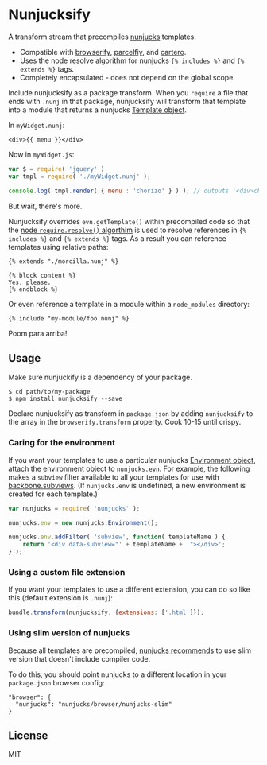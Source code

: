 # Nunjucksify

A transform stream that precompiles [nunjucks](http://jlongster.github.io/nunjucks/) templates.

* Compatible with [browserify](http://jlongster.github.io/nunjucks/api.html#template), [parcelfiy](https://github.com/rotundasoftware/parcelify), and [cartero](https://github.com/rotundasoftware/cartero).
* Uses the node resolve algorithm for nunjucks `{% includes %}` and `{% extends %}` tags.
* Completely encapsulated - does not depend on the global scope.

Include nunjucksify as a package transform. When you `require` a file that ends with `.nunj` in that package, nunjucksify will transform that template into a module that returns a nunjucks [Template object](http://jlongster.github.io/nunjucks/api.html#template).

In `myWidget.nunj`:

```jinja
<div>{{ menu }}</div>
```

Now in `myWidget.js`:

```javascript
var $ = require( 'jquery' )
var tmpl = require( './myWidget.nunj' );

console.log( tmpl.render( { menu : 'chorizo' } ) ); // outputs '<div>chorizo</div>'
```

But wait, there's more.

Nunjucksify overrides `evn.getTemplate()` within precompiled code so that the [node `require.resolve()` algorthim](http://nodejs.org/docs/v0.4.8/api/all.html#all_Together...) is used to resolve references in  `{% includes %}` and `{% extends %}` tags. As a result you can reference templates using relative paths:

```jinja
{% extends "./morcilla.nunj" %}

{% block content %}
Yes, please.
{% endblock %}
```

Or even reference a template in a module within a `node_modules` directory:

```jinja
{% include "my-module/foo.nunj" %}
```

Poom para arriba!

## Usage

Make sure nunjuckify is a dependency of your package.

```
$ cd path/to/my-package
$ npm install nunjucksify --save
```

Declare nunjucksify as transform in `package.json` by adding `nunjucksify` to the array in the `browserify.transform` property. Cook 10-15 until crispy.

### Caring for the environment

If you want your templates to use a particular nunjucks [Environment object](http://jlongster.github.io/nunjucks/api.html#environment), attach the environment object to `nunjucks.evn`. For example, the following makes a `subview` filter available to all your templates for use with [backbone.subviews](https://github.com/rotundasoftware/backbone.subviews#template-helpers). (If `nunjucks.env` is undefined, a new environment is created for each template.)

```javascript
var nunjucks = require( 'nunjucks' );

nunjucks.env = new nunjucks.Environment();

nunjucks.env.addFilter( 'subview', function( templateName ) {
	return '<div data-subview="' + templateName + '"></div>';
} );
```

### Using a custom file extension

If you want your templates to use a different extension, you can do so like this (default extension is `.nunj`):

```javascript
bundle.transform(nunjucksify, {extensions: ['.html']});
```

### Using slim version of nunjucks

Because all templates are precompiled, [nunjucks recommends](http://mozilla.github.io/nunjucks/api.html#recommended-setups)
to use slim version that doesn't include compiler code.

To do this, you should point nunjucks to a different location in your `package.json` browser config:

```
"browser": {
  "nunjucks": "nunjucks/browser/nunjucks-slim"
}
```

## License

MIT
